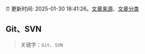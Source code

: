:alarm_clock: 更新时间: 2025-01-30 18:41:26。[文章来源](/README.md)、[文章分类](/TAGS.md)

## Git、SVN


> 关键字：`Git`、`SVN`




